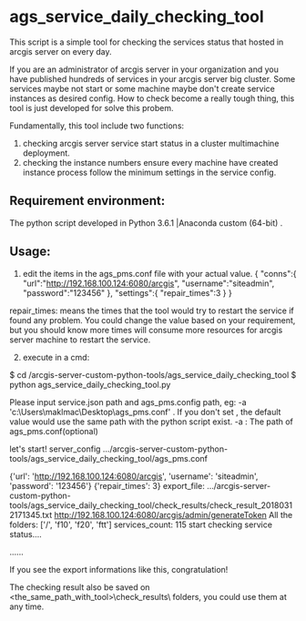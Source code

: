 # ags_service_daily_checking_tool

This script is a simple tool for checking the services status that hosted in arcgis server on every day.

If you are an administrator of arcgis server in your organization and you have published hundreds of services in your arcgis server big cluster.
Some services maybe not start  or some machine maybe don't create service instances as desired config. How to check become a really tough thing, this tool is just developed for solve this probem.

Fundamentally, this tool include two functions:

1. checking arcgis server service start status in a cluster multimachine deployment.
2. checking the instance numbers ensure every machine have created instance process follow the minimum settings in the service config.

## Requirement environment:

The python script developed in Python 3.6.1 |Anaconda custom (64-bit) .

## Usage:

1. edit the items in the ags_pms.conf file with your actual value.
{
"conns":{
"url":"http://192.168.100.124:6080/arcgis",
"username":"siteadmin",
"password":"123456"
},
"settings":{
"repair_times":3
}
}

repair_times: means the times that the tool would try to restart the service if found any problem. You could change the value based on your requirement,
but you should know more times will consume more resources for arcgis server machine to restart the service.

2. execute in a cmd:

$ cd <download path>/arcgis-server-custom-python-tools/ags_service_daily_checking_tool
$ python ags_service_daily_checking_tool.py

Please input service.json path and ags_pms.config path, eg: -a 'c:\\Users\maklmac\Desktop\ags_pms.conf' .
If you don't set , the default value would use the same path with the python script exist.
-a : The path of ags_pms.conf(optional)

let's start!
server_config .../arcgis-server-custom-python-tools/ags_service_daily_checking_tool/ags_pms.conf

{'url': 'http://192.168.100.124:6080/arcgis', 'username': 'siteadmin', 'password': '123456'}
{'repair_times': 3}
export_file: .../arcgis-server-custom-python-tools/ags_service_daily_checking_tool/check_results/check_result_20180312171345.txt
http://192.168.100.124:6080/arcgis/admin/generateToken
All the folders: ['/', 'f10', 'f20', 'ftt']
services_count: 115
start checking service status....

......

If you see the export informations like this, congratulation!

The checking result also be saved on <the_same_path_with_tool>\check_results\ folders, you could use them at any time.













